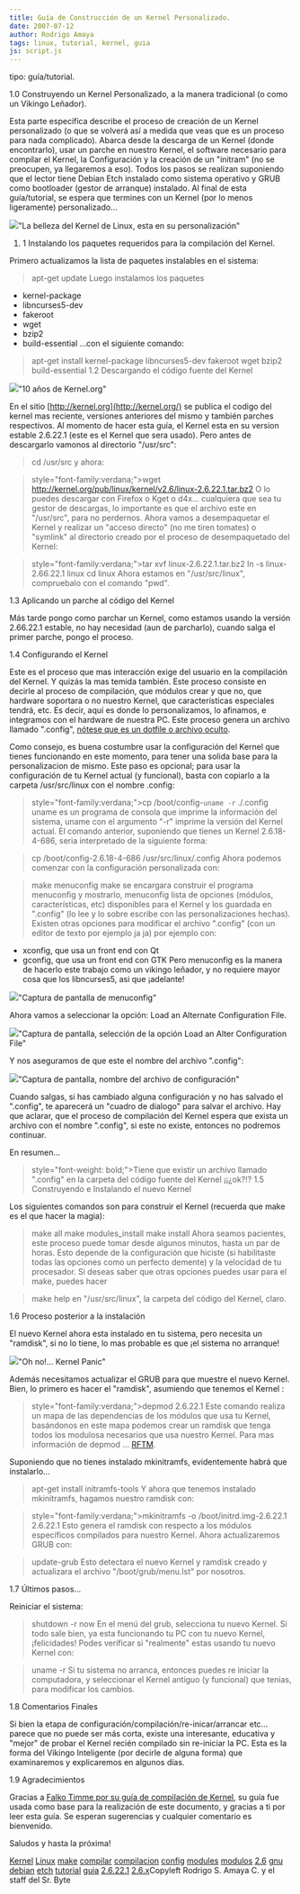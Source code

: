 ```yaml
---
title: Guía de Construcción de un Kernel Personalizado.
date: 2007-07-12
author: Rodrigo Amaya
tags: linux, tutorial, kernel, guia
js: script.js
---
```


tipo: guía/tutorial.

1.0 Construyendo un Kernel
      Personalizado, a la manera tradicional (o como un Vikingo Leñador).

Esta parte especifica describe el proceso de creación de un Kernel personalizado (o que
      se volverá así a medida que veas que es un proceso para nada complicado). Abarca desde la
      descarga de un Kernel (donde encontrarlo), usar un
      parche en nuestro Kernel, el software necesario para compilar el Kernel, la
      Configuración y la creación de un "initram" (no se preocupen, ya llegaremos a eso). Todos los
      pasos se realizan suponiendo que el lector tiene Debian Etch instalado como sistema operativo
      y GRUB como bootloader (gestor de arranque) instalado. Al final de esta guía/tutorial, se
      espera que termines con un Kernel (por lo menos ligeramente) personalizado...

[![](http://bp1.blogger.com/_ayvorITawE4/RpkGVMQ68yI/AAAAAAAAAZI/VwAcVCuhLkU/s400/iconos-tux.jpg)](http://bp1.blogger.com/_ayvorITawE4/RpkGVMQ68yI/AAAAAAAAAZI/VwAcVCuhLkU/s1600-h/iconos-tux.jpg)"La belleza del Kernel de
      Linux, esta en su personalización"

1. 1 Instalando los paquetes
      requeridos para la compilación del Kernel.

Primero actualizamos la lista de paquetes instalables en el sistema:

> apt-get
> update
Luego instalamos los paquetes

- kernel-package
- libncurses5-dev
- fakeroot
- wget
- bzip2
- build-essential
...con
      el siguiente comando:

> apt-get install kernel-package
> libncurses5-dev fakeroot wget bzip2 build-essential
1.2 Descargando el código
      fuente del Kernel

[![](http://bp0.blogger.com/_ayvorITawE4/Rpj6oMQ68uI/AAAAAAAAAYo/SVlNzB3eyeA/s400/korg10yr.gif)](http://bp0.blogger.com/_ayvorITawE4/Rpj6oMQ68uI/AAAAAAAAAYo/SVlNzB3eyeA/s1600-h/korg10yr.gif)"10 años de
      Kernel.org"

En el sitio [http://kernel.org](http://kernel.org/) se publica el codigo del kernel mas
      reciente, versiones anteriores del mismo y también parches respectivos. Al momento de hacer
      esta guía, el Kernel esta en su version estable 2.6.22.1 (este es el Kernel que sera usado).
      Pero antes de descargarlo vamonos al directorio "/usr/src":

> cd /usr/src
y
      ahora:

>  style="font-family:verdana;">wget
> http://kernel.org/pub/linux/kernel/v2.6/linux-2.6.22.1.tar.bz2
O
      lo puedes descargar con Firefox o Kget o d4x... cualquiera que sea tu gestor de descargas, lo
      importante es que el archivo este en "/usr/src", para no perdernos. Ahora vamos a
      desempaquetar el Kernel y realizar un "acceso directo" (no me tiren tomates) o "symlink" al
      directorio creado por el proceso de desempaquetado del Kernel:

>  style="font-family:verdana;">tar xvf linux-2.6.22.1.tar.bz2
> ln -s linux-2.66.22.1 linux
> cd linux
Ahora estamos en "/usr/src/linux", compruebalo
      con el comando "pwd".

1.3 Aplicando un parche al código del Kernel

Más tarde pongo como parchar un
      Kernel, como estamos usando la versión 2.66.22.1 estable, no hay necesidad (aun de parcharlo),
      cuando salga el primer parche, pongo el proceso.

1.4 Configurando el
      Kernel

Este es el proceso que mas interacción
      exige del usuario en la compilación del Kernel. Y quizás la mas temida también. Este proceso
      consiste en decirle al proceso de compilación, que módulos crear y que no, que hardware
      soportara o no nuestro Kernel, que características especiales tendrá, etc. Es decir, aquí es
      donde lo personalizamos, lo afinamos, e integramos con el hardware de nuestra PC.
Este proceso genera un archivo llamado ".config", [nótese que es un dotfile o archivo oculto](http://en.wikipedia.org/wiki/Hidden_file#Unix_and_Unix-like).

Como consejo, es buena costumbre usar la
      configuración del Kernel que tienes funcionando en este momento, para tener una solida base
      para la personalizacion de mismo.
Este paso es opcional; para usar la configuración
      de tu Kernel actual (y funcional), basta con copiarlo a la carpeta /usr/src/linux con el
      nombre .config:

>  style="font-family:verdana;">cp /boot/config-`uname -r`
> ./.config
uname es un programa de consola que imprime la
      información del sistema, uname con el argumento "-r" imprime la versión del Kernel
      actual.
El comando anterior, suponiendo que tienes un Kernel 2.6.18-4-686, seria
      interpretado de la siguiente forma:

> cp /boot/config-2.6.18-4-686
> /usr/src/linux/.config
Ahora podemos comenzar con la
      configuración personalizada con:

> make
> menuconfig
make se encargara construir el programa menuconfig y
      mostrarlo, menuconfig lista de opciones (módulos, características, etc) disponibles para el
      Kernel y los guardada en ".config" (lo lee y lo sobre escribe con las personalizaciones
      hechas). Existen otras opciones para modificar el archivo ".config" (con un editor de texto
      por ejemplo ja ja) por ejemplo con:

- xconfig, que usa un front end con Qt
- gconfig, que usa un front end con GTK
Pero menuconfig es la manera de hacerlo este trabajo como un
      vikingo leñador, y no requiere mayor cosa
      que los libncurses5, asi que ¡adelante!

[![](http://bp1.blogger.com/_ayvorITawE4/Rpj6ecQ68tI/AAAAAAAAAYg/Yqf9Rdofeqc/s400/makemenuconfig.png)](http://bp1.blogger.com/_ayvorITawE4/Rpj6ecQ68tI/AAAAAAAAAYg/Yqf9Rdofeqc/s1600-h/makemenuconfig.png)"Captura de pantalla de
      menuconfig"

Ahora vamos a
      seleccionar la opción: Load an Alternate Configuration
      File.

[![](http://bp3.blogger.com/_ayvorITawE4/Rpj7E8Q68vI/AAAAAAAAAYw/Mf08kgHqKnQ/s400/loadalter.png)](http://bp3.blogger.com/_ayvorITawE4/Rpj7E8Q68vI/AAAAAAAAAYw/Mf08kgHqKnQ/s1600-h/loadalter.png)"Captura de pantalla,
      selección de la opción Load an Alter Configuration File"

Y nos aseguramos de que este el nombre del archivo
      ".config":

[![](http://bp2.blogger.com/_ayvorITawE4/Rpj7MsQ68wI/AAAAAAAAAY4/fHHK0s2oA_Q/s400/loadconfig.png)](http://bp2.blogger.com/_ayvorITawE4/Rpj7MsQ68wI/AAAAAAAAAY4/fHHK0s2oA_Q/s1600-h/loadconfig.png)"Captura de pantalla, nombre del archivo de
      configuración"

Cuando salgas, si has cambiado alguna
      configuración y no has salvado el ".config", te aparecerá un "cuadro de dialogo" para salvar
      el archivo. Hay que aclarar, que el proceso de
      compilación del Kernel espera que exista un archivo con el nombre ".config", si
      este no existe, entonces no podremos continuar.

En resumen...

>  style="font-weight: bold;">Tiene que existir un archivo llamado ".config" en la carpeta del
> código fuente del Kernel ¡¡¿ok?!?
1.5 Construyendo e
      Instalando el nuevo Kernel

Los siguientes
      comandos son para construir el Kernel (recuerda que make es el que hacer la magia):

> make all
> make modules_install
> make
> install
Ahora seamos pacientes, este proceso puede tomar
      desde algunos minutos, hasta un par de horas. Esto depende de la configuración que hiciste (si
      habilitaste todas las opciones como un perfecto demente) y la velocidad de tu
      procesador.
Si deseas saber que otras opciones puedes usar para el make, puedes
      hacer

> make
> help
en "/usr/src/linux", la carpeta del código del Kernel,
      claro.

1.6
      Proceso posterior a la instalación

El nuevo Kernel ahora
      esta instalado en tu sistema, pero necesita un "ramdisk", si no lo tiene, lo mas probable es
      que ¡el sistema no arranque!

[![](http://bp0.blogger.com/_ayvorITawE4/Rpj77MQ68xI/AAAAAAAAAZA/06qgK1kKzKA/s400/kernelpanic.png)](http://bp0.blogger.com/_ayvorITawE4/Rpj77MQ68xI/AAAAAAAAAZA/06qgK1kKzKA/s1600-h/kernelpanic.png)"Oh no!... Kernel
      Panic"

Además necesitamos
      actualizar el GRUB para que muestre el nuevo Kernel.
Bien, lo primero es hacer el
      "ramdisk", asumiendo que tenemos el Kernel :

>  style="font-family:verdana;">depmod 2.6.22.1
Este comando
      realiza un mapa de las dependencias de los módulos que usa tu Kernel, basándonos en este mapa
      podemos crear un ramdisk que tenga todos los modulosa necesarios que usa nuestro Kernel.
Para mas información de depmod ... [RFTM](http://es.wikipedia.org/wiki/RTFM).

Suponiendo
      que no tienes instalado mkinitramfs, evidentemente habrá que instalarlo...

> apt-get install
> initramfs-tools
Y ahora que tenemos instalado mkinitramfs,
      hagamos nuestro ramdisk con:

>  style="font-family:verdana;">mkinitramfs -o /boot/initrd.img-2.6.22.1
> 2.6.22.1
Esto genera el ramdisk con respecto a los módulos
      específicos compilados para nuestro Kernel.
Ahora actualizaremos GRUB con:

> update-grub
Esto
      detectara el nuevo Kernel y ramdisk creado y actualizara el archivo "/boot/grub/menu.lst" por nosotros.

1.7 Últimos
      pasos...

Reiniciar el sistema:

> shutdown -r
> now
En el menú del grub, selecciona tu nuevo Kernel. Si todo
      sale bien, ya esta funcionando tu PC con tu nuevo Kernel, ¡felicidades! Podes verificar si
      "realmente" estas usando tu nuevo Kernel con:

> uname -r
Si
      tu sistema no arranca, entonces puedes re iniciar la computadora, y seleccionar el Kernel
      antiguo (y funcional) que tenias, para modificar los cambios.

1.8 Comentarios
      Finales

Si bien la etapa de
      configuración/compilación/re-inicar/arrancar etc... parece que no puede ser más corta, existe
      una interesante, educativa y "mejor" de probar el Kernel recién compilado sin re-iniciar la
      PC.
Esta es la forma del Vikingo
      Inteligente (por decirle de alguna forma) que examinaremos y explicaremos en
      algunos días.

1.9 Agradecimientos

Gracias a [Falko Timme por su guía de compilación de Kernel](http://www.howtoforge.com/kernel_compilation_debian_etch_p2?s=2da22972170ef10fb4fdb8a327b463a4&), su guía fue usada como base para la
      realización de este documento, y gracias a ti por leer esta guía. Se esperan sugerencias y
      cualquier comentario es bienvenido.

Saludos y hasta la próxima!

[Kernel](http://www.blogalaxia.com/tags/kernel) [Linux](http://www.blogalaxia.com/tags/linux) [make](http://www.blogalaxia.com/tags/make) [compilar](http://www.blogalaxia.com/tags/compilar) [compilacion](http://www.blogalaxia.com/tags/compilacion) [config](http://www.blogalaxia.com/tags/config) [modules](http://www.blogalaxia.com/tags/modules) [modulos](http://www.blogalaxia.com/tags/modulos) [2.6](http://www.blogalaxia.com/tags/2.6) [gnu](http://www.blogalaxia.com/tags/gnu) [debian](http://www.blogalaxia.com/tags/debian) [etch](http://www.blogalaxia.com/tags/etch) [tutorial](http://www.blogalaxia.com/tags/tutorial) [guia](http://www.blogalaxia.com/tags/guia) [2.6.22.1](http://www.blogalaxia.com/tags/guia) [2.6.x](http://www.blogalaxia.com/tags/guia)Copyleft Rodrigo S. Amaya
      C. y el staff del Sr. Byte